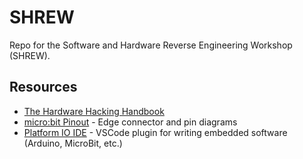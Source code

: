 # SHREW
Repo for the Software and Hardware Reverse Engineering Workshop (SHREW).

## Resources 
* [The Hardware Hacking Handbook](https://nostarch.com/hardwarehacking)
* [micro:bit Pinout](https://tech.microbit.org/hardware/edgeconnector/) - Edge connector and pin diagrams
* [Platform IO IDE](https://platformio.org/platformio-ide) - VSCode plugin for writing embedded software (Arduino, MicroBit, etc.)